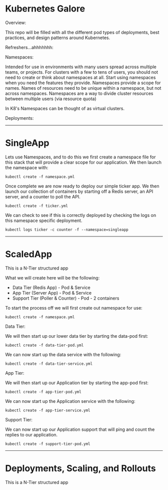 Kubernetes Galore
======
Overview:

This repo will be filled with all the different pod types of deployments, best practices, and design patterns around Kubernetes.

Refreshers...ahhhhhhh:

Namespaces:

Intended for use in environments with many users spread across multiple teams, or projects. For clusters with a few to tens of users, you should not need to create or think about namespaces at all. Start using namespaces when you need the features they provide. Namespaces provide a scope for names. Names of resources need to be unique within a namespace, but not across namespaces. Namespaces are a way to divide cluster resources between multiple users (via resource quota)

In K8's Namespaces can be thought of as virtual clusters.

Deployments:

---

# SingleApp
Lets use Namespaces, and to do this we first create a namespace file for this stack that will provide a clear scope for our application. We then launch the namespace with:

`kubectl create -f namespace.yml`

Once complete we are now ready to deploy our simple ticker app. We then launch our collection of containers by starting off a Redis server, an API server, and a counter to poll the API.

`kubectl create -f ticker.yml`

We can check to see if this is correctly deployed by checking the logs on this namespace specific deployment.

`kubectl logs ticker -c counter -f --namespace=singleapp`

---

# ScaledApp
This is a N-Tier structured app

What we will create here will be the following:
- Data Tier (Redis App) - Pod & Service
- App Tier (Server App) - Pod & Service
- Support Tier (Poller & Counter) - Pod - 2 containers

To start the process off we will first create out namespace for use:

`kubectl create -f namespace.yml`

Data Tier:

We will then start up our lower data tier by starting the data-pod first:

`kubectl create -f data-tier-pod.yml`

We can now start up the data service with the following:

`kubectl create -f data-tier-service.yml`


App Tier:

We will then start up our Application tier by starting the app-pod first:

`kubectl create -f app-tier-pod.yml`

We can now start up the Application service with the following:

`kubectl create -f app-tier-service.yml`

Support Tier:

We can now start up our Application support that will ping and count the replies to our application.

`kubectl create -f support-tier-pod.yml`

---

# Deployments, Scaling, and Rollouts
This is a N-Tier structured app
